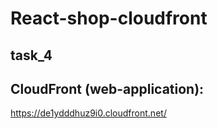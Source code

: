 # React-shop-cloudfront

## task_4

## CloudFront (web-application): 
https://de1ydddhuz9i0.cloudfront.net/
